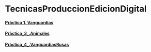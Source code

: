# TecnicasProduccionEdicionDigital

#### [Pràctica 1. Vanguardias](P1_Vanguardia.jpg)

#### [Pràctica_3_.Animales](3_Animales.jpg)
#### [Pràctica_4_.VanguardiasRusas](Vanguardias.jpg)
